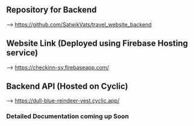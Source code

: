## Repository for Backend

--> https://github.com/SatwikVats/travel_website_backend

## Website Link (Deployed using Firebase Hosting service)

--> https://checkinn-sv.firebaseapp.com/

## Backend API (Hosted on Cyclic)

--> https://dull-blue-reindeer-vest.cyclic.app/

### Detailed Documentation coming up Soon
